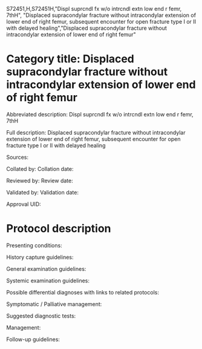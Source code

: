 S72451,H,S72451H,"Displ suprcndl fx w/o intrcndl extn low end r femr, 7thH", "Displaced supracondylar fracture without intracondylar extension of lower end of right femur, subsequent encounter for open fracture type I or II with delayed healing","Displaced supracondylar fracture without intracondylar extension of lower end of right femur"
# Category title: Displaced supracondylar fracture without intracondylar extension of lower end of right femur

Abbreviated description: Displ suprcndl fx w/o intrcndl extn low end r femr, 7thH

Full description: Displaced supracondylar fracture without intracondylar extension of lower end of right femur, subsequent encounter for open fracture type I or II with delayed healing

Sources:

Collated by:
Collation date:

Reviewed by:
Review date:

Validated by:
Validation date:

Approval UID:

# Protocol description

Presenting conditions:

History capture guidelines:

General examination guidelines:

Systemic examination guidelines:

Possible differential diagnoses with links to related protocols:

Symptomatic / Palliative management:

Suggested diagnostic tests:

Management:

Follow-up guidelines:

